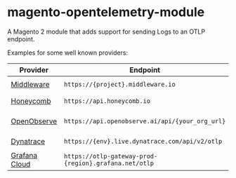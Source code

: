 # magento-opentelemetry-module

A Magento 2 module that adds support for sending Logs to an OTLP endpoint.

Examples for some well known providers:

| Provider                                             | Endpoint                                              | Headers                                           | Resources                                             |
|------------------------------------------------------|-------------------------------------------------------|---------------------------------------------------|-------------------------------------------------------|
| [Middleware](https://middleware.io)                  | `https://{project}.middleware.io`                     | -                                                 | `mw.account_key={account_key},mw.resource_key=custom` |
| [Honeycomb](https://www.honeycomb.io)                | `https://api.honeycomb.io`                            | `x-honeycomb-team={api_key}`                      |                                                       |
| [OpenObserve](https://openobserve.ai)                | `https://api.openobserve.ai/api/{your_org_url}`       | `Authorization=Basic {token},stream-name=default` |                                                       |
| [Dynatrace](https://www.dynatrace.com)               | `https://{env}.live.dynatrace.com/api/v2/otlp`        | `Authorization=Api-Token {token}`                 |                                                       |
| [Grafana Cloud](https://grafana.com/products/cloud/) | `https://otlp-gateway-prod-{region}.grafana.net/otlp` | `Authorization=Basic {base64_token}`              |                                                       |
